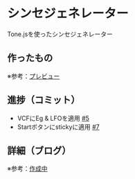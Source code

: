 # シンセジェネレーター

Tone.jsを使ったシンセジェネレーター

## 作ったもの

※参考：[プレビュー]()

## 進捗（コミット）

- VCFにEg & LFOを適用 [#5](https://github.com/ryo-i/synth-generator/issues/5)
- Startボタンにstickyに適用 [#7](https://github.com/ryo-i/synth-generator/issues/7)

## 詳細（ブログ）

※参考：[作成中]()
